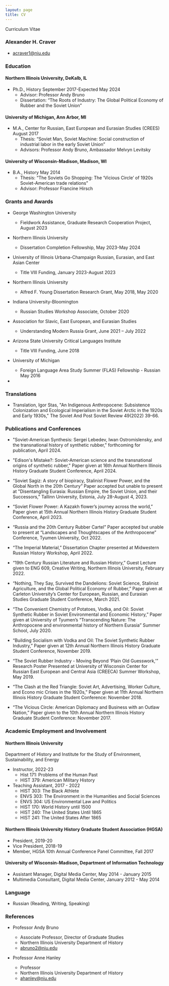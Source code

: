 ```yaml
---
layout: page
title: CV
---
```

Curriculum Vitae
### Alexander H. Craver
* acraver1@niu.edu

### Education

#### Northern Illinois University, DeKalb, IL
* Ph.D., History												September 2017-Expected May 2024
	* Advisor: Professor Andy Bruno
	* Dissertation: “The Roots of Industry: The Global Political Economy of Rubber and the Soviet Union”

#### University of Michigan, Ann Arbor, MI
* M.A., Center for Russian, East European and Eurasian Studies (CREES)					August 2017
	* Thesis: “Soviet Man, Soviet Machine: Social construction of industrial labor in the early Soviet Union”
	* Advisors: Professor Andy Bruno, Ambassador Melvyn Levitsky

#### University of Wisconsin-Madison, Madison, WI
* B.A., History												May 2014
	* Thesis: “The Soviets Go Shopping: The ‘Vicious Circle’ of 1920s Soviet-American trade relations” 
	* Advisor: Professor Francine Hirsch

### Grants and Awards
* George Washington University
	* Fieldwork Assistance, Graduate Research Cooperation Project,
						August 2023
* Northern Illinois University
	* Dissertation Completion Fellowship,
						May 2023-May 2024
* University of Illinois Urbana-Champaign Russian, Eurasian, and East Asian Center 
	* Title VIII Funding,
						January 2023-August 2023

* Northern Illinois University
	* Alfred F. Young Dissertation Research Grant,								May 2018, May 2020

* Indiana University-Bloomington 
	* Russian Studies Workshop Associate,									October 2020 

* Association for Slavic, East European, and Eurasian Studies 
	* Understanding Modern Russia Grant, 									June 2021 – July 2022
* Arizona State University Critical Languages Institute 
	* Title VIII Funding,											June 2018

* University of Michigan 
	* Foreign Language Area Study Summer (FLAS) Fellowship - Russian 	May 2016
 * 
### Translations
* Translation, Igor Stas, "An Indigenous Anthropocene: Subsistence Colonization and Ecological Imperialism in the Soviet Arctic in the 1920s and Early 1930s," The Soviet And Post Soviet Review 49(2022) 39-66.

### Publications and Conferences
* "Soviet-American Synthesis: Sergei Lebedev, Iwan Ostromislensky, and the transnational history of synthetic rubber," forthcoming for publication, April 2024.
  
* "Edison's Mistake?: Soviet-American science and the transnational origins of synthetic rubber," Paper given at 16th Annual Northern Illinois History Graduate Student Conference, April 2024.
  
* “Soviet Sagiz: A story of biopiracy, Stalinist Flower Power, and the Global North in the 20th Century” Paper accepted but unable to present at "Disentangling Eurasia: Russian Empire, the Soviet Union, and their Successors," Tallinn University, Estonia, July 28-August 4, 2023.

* “Soviet Flower Power: A Kazakh flower’s journey across the world,” Paper given at 15th Annual Northern Illinois History Graduate Student Conference, April 2023.

* “Russia and the 20th Century Rubber Cartel” Paper accepted but unable to present at “Landscapes and Thoughtscapes of the Anthropocene” Conference, Tyumen University, Oct 2022.

* “The Imperial Material,” Dissertation Chapter presented at Midwestern Russian History Workshop, April 2022.

* “19th Century Russian Literature and Russian History,” Guest Lecture given to ENG 609, Creative Writing, Northern Illinois University, February 2022.

* “Nothing, They Say, Survived the Dandelions: Soviet Science, Stalinist Agriculture, and the Global Political Economy of Rubber,” Paper given at Carleton University’s Center for European, Russian, and Eurasian Studies Graduate Student Conference, March 2021.

* “The Convenient Chemistry of Potatoes, Vodka, and Oil: Soviet Synthetic Rubber in Soviet Environmental and Economic History,” Paper given at University of Tyumen’s “Transcending Nature: The Anthropocene and environmental history of Northern Eurasia” Summer School, July 2020.

* “Building Socialism with Vodka and Oil: The Soviet Synthetic Rubber Industry,” Paper given at 12th Annual Northern Illinois History Graduate Student Conference, November 2019.

* “The Soviet Rubber Industry - Moving Beyond ‘Plain Old Guesswork,’” Research Poster Presented at University of Wisconsin Center for Russian East European and Central Asia (CREECA) Summer Workshop, May 2019.

* “The Clash at the Red Triangle: Soviet Art, Advertising, Worker Culture, and Econo mic Crises in the 1920s,” Paper given at 11th Annual Northern Illinois History Graduate Student Conference: November 2018.

* “The Vicious Circle: American Diplomacy and Business with an Outlaw Nation,” Paper given to the 10th Annual Northern Illinois History Graduate Student Conference: November 2017.

### Academic Employment and Involvement
#### Northern Illinois University
Department of History and Institute for the Study of Environment, Sustainability, and Energy
* Instructor,												2022-23
	* Hist 171: Problems of the Human Past								
	* HIST 379: American Military History									
* Teaching Assistant,											2017 - 2022
	* HIST 303: The Black Athlete
	* ENVS 303: The Environment in the Humanities and Social Sciences
	* ENVS 304: US Environmental Law and Politics
	* HIST 170: World History until 1500
	* HIST 240: The United States Until 1865
	* HIST 241: The United States After 1865

#### Northern Illinois University History Graduate Student Association (HGSA)
* President,												2019-20
* Vice President,											2018-19	
* Member, HGSA 10th Annual Conference Panel Committee,							Fall 2017

#### University of Wisconsin-Madison, Department of Information Technology	      
* Assistant Manager, Digital Media Center,								May 2014 - January 2015
* Multimedia Consultant, Digital Media Center,								January 2012 - May 2014

### Language
* Russian (Reading, Writing, Speaking)

### References
* Professor Andy Bruno
	* Associate Professor, Director of Graduate Studies
	* Northern Illinois University Department of History
	* abruno2@niu.edu

* Professor Anne Hanley
	* Professor
	* Northern Illinois University Department of History
	* ahanley@niu.edu
